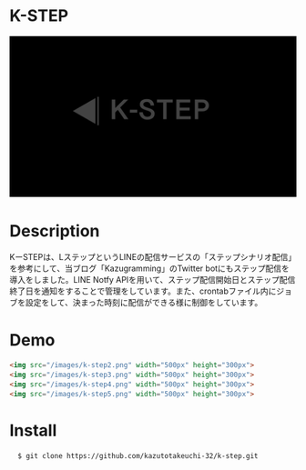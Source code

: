 
# K-STEP
![k-step](/images/k_step.png)
# Description
KーSTEPは、LステップというLINEの配信サービスの「ステップシナリオ配信」を参考にして、当ブログ「Kazugramming」のTwitter botにもステップ配信を導入をしました。LINE Notfy APIを用いて、ステップ配信開始日とステップ配信終了日を通知をすることで管理をしています。また、crontabファイル内にジョブを設定をして、決まった時刻に配信ができる様に制御をしています。
# Demo
```HTML
<img src="/images/k-step2.png" width="500px" height="300px">
<img src="/images/k-step3.png" width="500px" height="300px">
<img src="/images/k-step4.png" width="500px" height="300px">
<img src="/images/k-step5.png" width="500px" height="300px">
```
# Install
  ```
    $ git clone https://github.com/kazutotakeuchi-32/k-step.git
  ```
